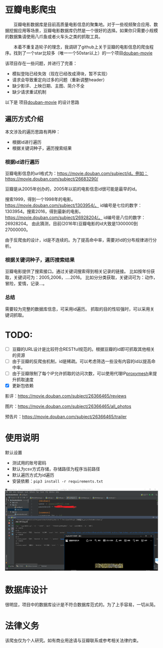 # 豆瓣电影爬虫

　　豆瓣电影数据库是目前高质量电影信息的聚集地。对于一些视频聚合应用、数据挖掘应用等场景，豆瓣电影数据库仍然是一个很好的选择。如果你只需要小规模的数据集请使用八爪鱼或者火车头之类的抓取工具。

　　本着不重复造轮子的理念，我调研了github上关于豆瓣的电影信息的爬虫程序。找到了一个star比较多（唯一一个50star以上）的一个项目[douban-movie](https://github.com/panxl6/douban-movie)

该项目存在一些问题，并进行了完善：
- 模拟登陆已经失效（现在已经改成滑块，暂不实现）
- 请求会导致重定向过多的问题（重新调整header）
- 缺少影评、上映日期、主图、简介不全
- 缺少请求重试机制

以下是 项目[douban-movie](https://github.com/panxl6/douban-movie) 的设计思路

## 遍历方式介绍
本文涉及的遍历思路有两种：
- 根据id进行遍历
- 根据关键词种子，遍历搜索结果

### **根据id进行遍历**
豆瓣电影信息的url格式为：https://movie.douban.com/subject/id。例如：https://movie.douban.com/subject/26683290/

豆瓣是从2005年创办的，2005年以前的电影信息id很可能是最早的id。

搜索1999，得到一个1998年的电影。https://movie.douban.com/subject/1303954/。 id编号是七位的数字：1303954。搜索2016，得到最新的电影。https://movie.douban.com/subject/26928204/。 id编号是八位的数字：26928204。
由此猜测，目前(2016年)豆瓣电影的id大致是1300000到27000000。

由于反爬虫的设计，id是不连续的。为了提高命中率，需要对id的分布规律进行分析。

### **根据关键词种子，遍历搜索结果**
豆瓣电影提供了搜索接口。通过关键词搜索得到相关记录的链接。
比如按年份获取，关键词可为：2005,2006，....2016。
比如分分类获取，关键词可为：动作，冒险，爱情，记录...。


### **总结**

需要较为完整的数据库信息，可采用id遍历。
抓取的目的性较强时，可以采用关键词抓取。

# TODO:
- [ ] 豆瓣的URL设计是比较符合RESTful规范的。根据豆瓣的id即可抓取其他相关的资源
- [ ] 由于豆瓣的反爬虫机制，id是稀疏。可以考虑筛选一些没有内容的id以提高命中率。
- [ ] 由于豆瓣限制了每个IP允许抓取的访问次数，可以使用代理IP[proxymesh](https://proxymesh.com/)来提升抓取速度
- [x] 更新包依赖

影评：https://movie.douban.com/subject/26366465/reviews

图片：https://movie.douban.com/subject/26366465/all_photos

预告片：https://movie.douban.com/subject/26366465/trailer

# 使用说明
默认设置
- 测试用的账号密码
- 默认为csv方式存储，存储路径为程序当前路径
- 默认遍历方式为id遍历
- 安装依赖：`pip3 install -r requirements.txt`

![演示](./doc/running.png)

# 数据库设计
很明显，项目中的数据库设计是不符合数据库范式的。为了上手容易，一切从简。

# 法律义务
该爬虫仅为个人研究。如有商业用途请与豆瓣联系或参考相关法律约束。

